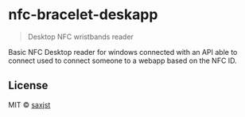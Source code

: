 # nfc-bracelet-deskapp

> Desktop NFC wristbands reader

Basic NFC Desktop reader for windows connected with an API able to connect used to connect someone to a webapp based on the NFC ID.


## License

MIT © [saxjst](https://saxjst.com)

